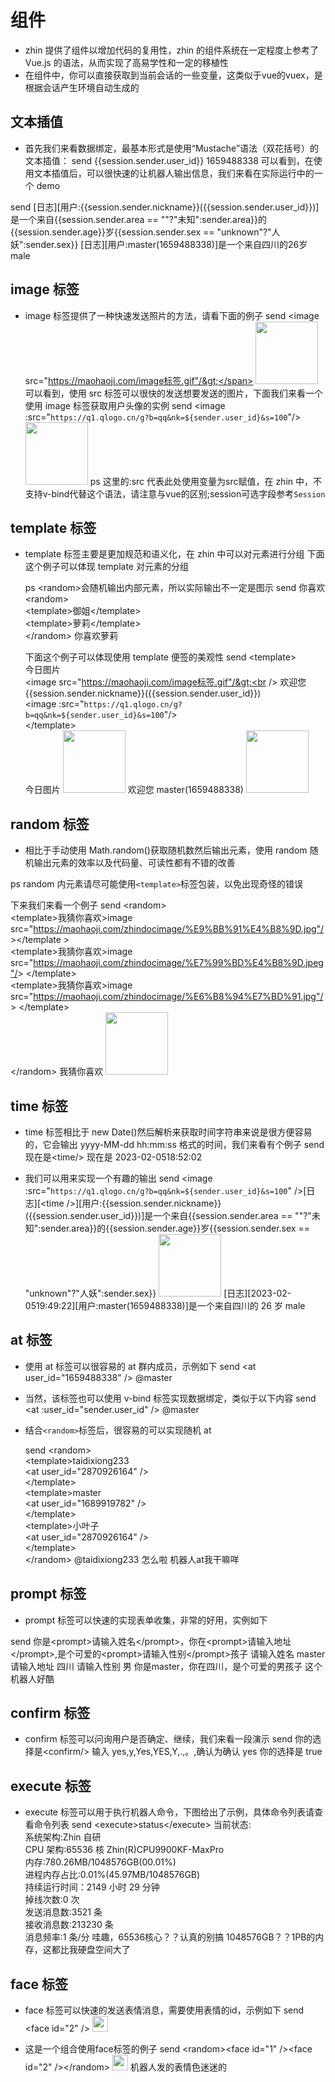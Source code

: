 <!--本页内容由@github.com/taidixiong233编辑于2023年2月5日-->
# 组件

- zhin 提供了组件以增加代码的复用性，zhin 的组件系统在一定程度上参考了 Vue.js 的语法，从而实现了高易学性和一定的移植性
- 在组件中，你可以直接获取到当前会话的一些变量，这类似于vue的vuex，是根据会话产生环境自动生成的

## 文本插值

- 首先我们来看数据绑定，最基本形式是使用“Mustache”语法（双花括号）的文本插值：
  <ChatHistory>
  <ChatMsg id="1659488338"><span v-pre>send {{session.sender.user_id}}</span></ChatMsg>
  <ChatMsg id="1689919782">1659488338</ChatMsg>
  </ChatHistory>
  可以看到，在使用文本插值后，可以很快速的让机器人输出信息，我们来看在实际运行中的一个 demo

<ChatHistory>
  <ChatMsg id="1659488338"><span v-pre>send [日志][用户:{{session.sender.nickname}}({{session.sender.user_id}})]是一个来自{{session.sender.area == ""?"未知":sender.area}}的{{session.sender.age}}岁{{session.sender.sex == "unknown"?"人妖":sender.sex}}</span></ChatMsg>
  <ChatMsg id="1689919782">[日志][用户:master(1659488338)]是一个来自四川的26岁male</ChatMsg>
</ChatHistory>

## image 标签

- image 标签提供了一种快速发送照片的方法，请看下面的例子
  <ChatHistory>
  <ChatMsg id="1659488338"><span v-pre>send &lt;image src="https://maohaoji.com/image标签.gif"/&gt;</span></ChatMsg>
  <ChatMsg id="1689919782"> <!--  image标签示例图片由taidixiong233提供 github.com/taidixiong233 !--><img alt="" style="height:100px" src="https://maohaoji.com/image标签.gif" /></ChatMsg>
  </ChatHistory>
  可以看到，使用 src 标签可以很快的发送想要发送的图片，下面我们来看一个使用 image 标签获取用户头像的实例
  <ChatHistory>
  <ChatMsg id="1659488338"><span v-pre>send &lt;image :src="`https://q1.qlogo.cn/g?b=qq&nk=${sender.user_id}&s=100`"/&gt;</span></ChatMsg>
  <ChatMsg id="1689919782"> <!--  image标签示例图片由taidixiong233提供 github.com/taidixiong233 !--><img alt="" style="height:100px" src="https://q1.qlogo.cn/g?b=qq&nk=1659488338&s=100" /></ChatMsg>
  </ChatHistory>
  ps 这里的:src 代表此处使用变量为src赋值，在 zhin 中，不支持v-bind代替这个语法，请注意与vue的区别;session可选字段参考`Session`

## template 标签

- template 标签主要是更加规范和语义化，在 zhin 中可以对元素进行分组
  下面这个例子可以体现 template 对元素的分组

  ps &lt;random&gt;会随机输出内部元素，所以实际输出不一定是图示
  <ChatHistory>
  <ChatMsg id="1659488338"><span v-pre>
  send 你喜欢&lt;random&gt;<br />
  &lt;template&gt;御姐&lt;/template&gt;<br />
  &lt;template&gt;萝莉&lt;/template&gt;<br />
  &lt;/random&gt;
  </span></ChatMsg>
  <ChatMsg id="1689919782"> <!--  image标签示例图片由taidixiong233提供 github.com/taidixiong233 !-->
  <span>你喜欢萝莉</span>
  </ChatMsg>
  </ChatHistory>

  下面这个例子可以体现使用 template 便签的美观性
  <ChatHistory>
  <ChatMsg id="1659488338"><span v-pre>
  send &lt;template&gt;<br />
  今日图片<br />
  &lt;image src="https://maohaoji.com/image标签.gif"/&gt;<br />
  欢迎您{{session.sender.nickname}}({{session.sender.user_id}})<br />
  &lt;image :src="`https://q1.qlogo.cn/g?b=qq&nk=${sender.user_id}&s=100`"/&gt;<br />
  &lt;/template&gt;<br />
  </span></ChatMsg>
  <ChatMsg id="1689919782"> <!--  image标签示例图片由taidixiong233提供 github.com/taidixiong233 !-->
  <span>今日图片</span>
  <img alt="" style="height:100px" src="https://maohaoji.com/image标签.gif"/>
  欢迎您 master(1659488338)
  <img alt="" style="height:100px" src="https://q1.qlogo.cn/g?b=qq&nk=1659488338&s=100"/>
  </ChatMsg>
  </ChatHistory>

## random 标签

- 相比于手动使用 Math.random()获取随机数然后输出元素，使用 random 随机输出元素的效率以及代码量、可读性都有不错的改善

ps random 内元素请尽可能使用`<template>`标签包装，以免出现奇怪的错误

下来我们来看一个例子
<ChatHistory>
<ChatMsg id="1659488338"><span v-pre>
send &lt;random&gt;<br />
&lt;template&gt;我猜你喜欢&gt;image src="https://maohaoji.com/zhindocimage/%E9%BB%91%E4%B8%9D.jpg"/ &gt;&lt;/template &gt;<br />
&lt;template&gt;我猜你喜欢&gt;image src="https://maohaoji.com/zhindocimage/%E7%99%BD%E4%B8%9D.jpeg"/&gt; &lt;/template&gt;<br />
&lt;template&gt;我猜你喜欢&gt;image src="https://maohaoji.com/zhindocimage/%E6%B8%94%E7%BD%91.jpg"/&gt; &lt;/template&gt;<br />
&lt;/random&gt;
</span></ChatMsg>
<ChatMsg id="1689919782"> <!--  image标签示例图片由taidixiong233提供 github.com/taidixiong233 !-->
<span>我猜你喜欢</span>
<img alt="" style="height:100px" src="https://maohaoji.com/zhindocimage/%E7%99%BD%E4%B8%9D.jpeg"/>
</ChatMsg>
</ChatHistory>

## time 标签

- time 标签相比于 new Date()然后解析来获取时间字符串来说是很方便容易的，它会输出 yyyy-MM-dd hh:mm:ss 格式的时间，我们来看有个例子
  <ChatHistory>
  <ChatMsg id="1659488338">
  <span v-pre>send 现在是&lt;time/&gt;</span>
  </ChatMsg>
  <ChatMsg id="1689919782"> <!--  image标签示例图片由taidixiong233提供 github.com/taidixiong233 !-->
  <span>现在是 2023-02-0518:52:02</span>
  </ChatMsg>
  </ChatHistory>

- 我们可以用来实现一个有趣的输出
  <ChatHistory>
  <ChatMsg id="1659488338">
  <span v-pre>
  send &lt;image :src="`https://q1.qlogo.cn/g?b=qq&nk=${sender.user_id}&s=100`" /&gt;[日志][&lt;time /&gt;][用户:{{session.sender.nickname}}({{session.sender.user_id}})]是一个来自{{session.sender.area == ""?"未知":sender.area}}的{{session.sender.age}}岁{{session.sender.sex == "unknown"?"人妖":sender.sex}}
  </span>
  </ChatMsg>
  <ChatMsg id="1689919782"> <!--  image标签示例图片由taidixiong233提供 github.com/taidixiong233 !-->
  <img alt="" style="height:100px" src="https://q1.qlogo.cn/g?b=qq&nk=1659488338&s=100" />
  <span>[日志][2023-02-0519:49:22][用户:master(1659488338)]是一个来自四川的 26 岁 male</span>
  </ChatMsg>
  </ChatHistory>

## at 标签

- 使用 at 标签可以很容易的 at 群内成员，示例如下
  <ChatHistory>
  <ChatMsg id="1659488338">
  <span v-pre>
  send &lt;at user_id="1659488338" /&gt;
  </span>
  </ChatMsg>
  <ChatMsg id="1689919782">
  <span>@master</span>
  </ChatMsg>
  </ChatHistory>
- 当然，该标签也可以使用 v-bind 标签实现数据绑定，类似于以下内容
  <ChatHistory>
  <ChatMsg id="1659488338">
  <span v-pre>
  send &lt;at :user_id="sender.user_id" /&gt;
  </span>
  </ChatMsg>
  <ChatMsg id="1689919782">
  <span>@master</span>
  </ChatMsg>
  </ChatHistory>

- 结合`<random>`标签后，很容易的可以实现随机 at

  <ChatHistory>
  <ChatMsg id="1659488338">
  <span v-pre>
    send &lt;random&gt;<br />
    &lt;template&gt;taidixiong233<br />
    &lt;at user_id="2870926164" /&gt;<br />
    &lt;/template&gt;<br />
    &lt;template&gt;master<br />
    &lt;at user_id="1689919782" /&gt;<br />
    &lt;/template&gt;<br />
    &lt;template&gt;小叶子<br />
    &lt;at user_id="2870926164" /&gt;<br />
    &lt;/template&gt;<br />
    &lt;/random&gt;
  </span>
  </ChatMsg>
  <ChatMsg id="1689919782">
  <span>@taidixiong233</span>
  </ChatMsg>
  <ChatMsg nickname="taidixiong233" id="2870926164">
  <span>怎么啦</span>
  </ChatMsg>
  <ChatMsg nickname="taidixiong233" id="2870926164">
  <span>机器人at我干嘛咩</span>
  </ChatMsg>
  </ChatHistory>

## prompt 标签

- prompt 标签可以快速的实现表单收集，非常的好用，实例如下

 <ChatHistory>
 <ChatMsg id="1659488338">
 <span v-pre>send 你是&lt;prompt&gt;请输入姓名&lt;/prompt&gt;，你在&lt;prompt&gt;请输入地址&lt;/prompt&gt;,是个可爱的&lt;prompt&gt;请输入性别&lt;/prompt&gt;孩子</span>
 </ChatMsg>
 <ChatMsg id="1689919782">
 <span>请输入姓名</span>
 </ChatMsg>
 <ChatMsg id="1659488338">
 <span>master</span>
 </ChatMsg>
 <ChatMsg id="1689919782">
 <span>请输入地址</span>
 </ChatMsg>
 <ChatMsg id="1659488338">
 <span>四川</span>
 </ChatMsg>
 <ChatMsg id="1689919782">
 <span>请输入性别</span>
 </ChatMsg>
 <ChatMsg id="1659488338">
 <span>男</span>
 </ChatMsg>
 <ChatMsg id="1689919782">
 <span>你是master，你在四川，是个可爱的男孩子</span>
 </ChatMsg>
     <ChatMsg nickname="taidixiong233" id="2870926164">
  <span>这个机器人好酷</span>
  </ChatMsg>
 </ChatHistory>

## confirm 标签

- confirm 标签可以问询用户是否确定、继续，我们来看一段演示
  <ChatHistory>
  <ChatMsg id="1659488338">
  <span>send 你的选择是&lt;confirm/&gt;</span>
  </ChatMsg>
  <ChatMsg id="1689919782">
  <span>输入 yes,y,Yes,YES,Y,.,。,确认为确认</span>
  </ChatMsg>
  <ChatMsg id="1659488338">
  <span>yes</span>
  </ChatMsg>
  <ChatMsg id="1689919782">
  <span>你的选择是 true</span>
  </ChatMsg>
  </ChatHistory>

## execute 标签

- execute 标签可以用于执行机器人命令，下图给出了示例，具体命令列表请查看命令列表
  <ChatHistory>
  <ChatMsg id="1659488338">
  <span>send &lt;execute&gt;status&lt;/execute&gt;</span>
  </ChatMsg>
  <ChatMsg id="1689919782">
  <span>当前状态:<br />
  系统架构:Zhin 自研<br />
  CPU 架构:65536 核 Zhin(R)CPU9900KF-MaxPro<br />
  内存:780.26MB/1048576GB(00.01%)<br />
  进程内存占比:0.01%(45.97MB/1048576GB)<br />
  持续运行时间：2149 小时 29 分钟<br />
  掉线次数:0 次<br />
  发送消息数:3521 条<br />
  接收消息数:213230 条<br />
  消息频率:1 条/分</span>
  </ChatMsg>
  <ChatMsg id="2870926164" nickname="taidixiong233">
  <span>哇趣，65536核心？？认真的别搞</span>
  </ChatMsg>
  <ChatMsg id="2870926164" nickname="taidixiong233">
  <span>1048576GB？？1PB的内存，这都比我硬盘空间大了</span>
  </ChatMsg>
  </ChatHistory>

## face 标签
- face 标签可以快速的发送表情消息，需要使用表情的id，示例如下
  <ChatHistory>
  <ChatMsg id="1659488338">
  <span>send &lt;face id="2" /&gt;</span>
  </ChatMsg>
  <ChatMsg id="1689919782">
  <img alt="" src="https://maohaoji.com/zhindocimage/2.png" style="width: 25px" />
  </ChatMsg>
  </ChatHistory>

- 这是一个组合使用face标签的例子
  <ChatHistory>
  <ChatMsg id="1659488338">
  <span>send &lt;random&gt;&lt;face id="1" /&gt;&lt;face id="2" /&gt;&lt;/random&gt;</span>
  </ChatMsg>
  <ChatMsg id="1689919782">
  <img alt="" src="https://maohaoji.com/zhindocimage/2.png" style="width: 25px" />
  </ChatMsg>
    <ChatMsg id="2870926164" nickname="taidixiong233">
  <span>机器人发的表情色迷迷的</span>
  </ChatMsg>
  </ChatHistory>
